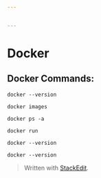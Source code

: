 ```yaml
---


---
```


<h1 id="docker">Docker</h1>
<h2 id="docker-commands">Docker Commands:</h2>
<pre><code>docker --version
</code></pre>
<pre><code>docker images
</code></pre>
<pre><code>docker ps -a
</code></pre>
<pre><code>docker run
</code></pre>
<pre><code>docker --version
</code></pre>
<pre><code>docker --version
</code></pre>
<blockquote>
<p>Written with <a href="https://stackedit.io/">StackEdit</a>.</p>
</blockquote>

